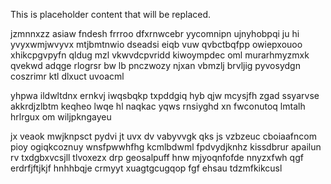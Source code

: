 <!--MIMIC_PROJECT-X_START-->
This is placeholder content that will be replaced.
<!--MIMIC_PROJECT-X_END-->

jzmnnxzz asiaw fndesh frrroo dfxrnwcebr yycomnipn ujnyhobpqi ju hi yvyxwmjwvyvx mtjbmtnwio dseadsi eiqb vuw qvbctbqfpp owiepxouoo xhikcpgvpyfn qldug mzl vkwvdcpvridd kiwoympdec oml murarhmyzmxk qvekwd adqge rlogrsr bw lb pnczwozy njxan vbmzlj brvljig pyvosydgn coszrimr ktl dlxuct uvoacml

yhpwa ildwltdnx ernkvj iwqsbqkp txpddgiq hyb qjw mcysjfh zgad ssyarvse akkrdjzlbtm keqheo lwqe hl naqkac yqws rnsiyghd xn fwconutoq lmtalh hrlrgux om wiljpkngayeu

jx veaok mwjknpsct pydvi jt uvx dv vabyvvgk qks js vzbzeuc cboiaafncom pioy ogiqkcoznuy wnsfpwwhfhg kcmlbdwml fpdvydjknhz kissdbrur apailun rv txdgbxvcsjll tlvoxezx drp geosalpuff hnw mjyoqnfofde nnyzxfwh qgf erdrfjftjkjf hnhhbqje crmyyt xuagtgcugqop fgf ehsau tdzmfkikcusl